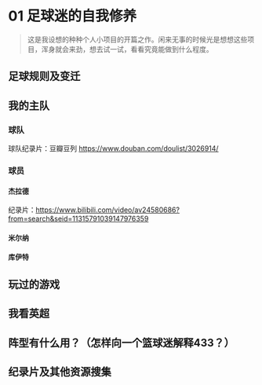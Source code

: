# 01 足球迷的自我修养

> 这是我设想的种种个人小项目的开篇之作。闲来无事的时候光是想想这些项目，浑身就会来劲，想去试一试，看看究竟能做到什么程度。

## 足球规则及变迁

## 我的主队

### 球队

球队纪录片：豆瓣豆列 https://www.douban.com/doulist/3026914/



### 球员

#### 杰拉德

纪录片：https://www.bilibili.com/video/av24580686?from=search&seid=11315791039147976359

#### 米尔纳

#### 库伊特



## 玩过的游戏

## 我看英超

## 阵型有什么用？（怎样向一个篮球迷解释433？）

## 纪录片及其他资源搜集



